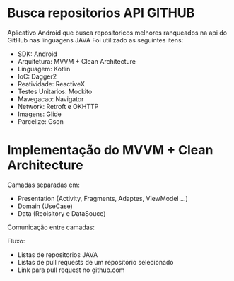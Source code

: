 # Busca repositorios API GITHUB

Aplicativo Android que busca repositoricos melhores ranqueados na api do GitHub nas linguagens JAVA
Foi utilizado as seguintes itens:

 - SDK: Android
 - Arquitetura: MVVM + Clean Architecture
 - Linguagem: Kotlin
 - IoC: Dagger2
 - Reatividade: ReactiveX
 - Testes Unitarios: Mockito
 - Mavegacao: Navigator
 - Network: Retroft e OKHTTP
 - Imagens: Glide
 - Parcelize: Gson

# Implementação do MVVM + Clean Architecture

Camadas separadas em:

- Presentation (Activity, Fragments, Adaptes, ViewModel ...)
- Domain (UseCase)
- Data (Reoisitory e DataSouce)

Comunicação entre camadas:



Fluxo:

- Listas de repositorios JAVA
- Listas de pull requests de um repositório selecionado
- Link para pull request no github.com
